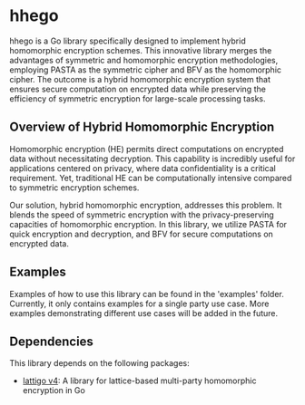 # hhego

hhego is a Go library specifically designed to implement hybrid homomorphic encryption schemes. This innovative library merges the advantages of symmetric and homomorphic encryption methodologies, employing PASTA as the symmetric cipher and BFV as the homomorphic cipher. The outcome is a hybrid homomorphic encryption system that ensures secure computation on encrypted data while preserving the efficiency of symmetric encryption for large-scale processing tasks.

## Overview of Hybrid Homomorphic Encryption

Homomorphic encryption (HE) permits direct computations on encrypted data without necessitating decryption. This capability is incredibly useful for applications centered on privacy, where data confidentiality is a critical requirement. Yet, traditional HE can be computationally intensive compared to symmetric encryption schemes.

Our solution, hybrid homomorphic encryption, addresses this problem. It blends the speed of symmetric encryption with the privacy-preserving capacities of homomorphic encryption. In this library, we utilize PASTA for quick encryption and decryption, and BFV for secure computations on encrypted data.

## Examples

Examples of how to use this library can be found in the 'examples' folder. Currently, it only contains examples for a single party use case. More examples demonstrating different use cases will be added in the future.

## Dependencies

This library depends on the following packages:

- [lattigo v4](https://github.com/tuneinsight/lattigo): A library for lattice-based multi-party homomorphic encryption in Go
